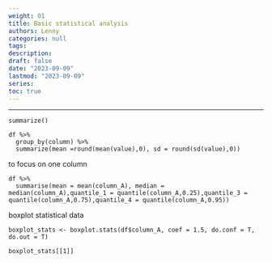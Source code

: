 ```yaml
---
weight: 01
title: Basic statistical analysis
authors: Lenny
categories: null
tags: 
description: 
draft: false
date: "2023-09-09"
lastmod: "2023-09-09"
series:
toc: true
---
```



<!--more-->
---

`summarize()`
```
df %>%
  group_by(column) %>%
  summarize(mean =round(mean(value),0), sd = round(sd(value),0))
```


to focus on one column

```
df %>%
  summarise(mean = mean(column_A), median = median(column_A),quantile_1 = quantile(column_A,0.25),quantile_3 = quantile(column_A,0.75),quantile_4 = quantile(column_A,0.95))
```


boxplot statistical data
```
boxplot_stats <- boxplot.stats(df$column_A, coef = 1.5, do.conf = T, do.out = T)

boxplot_stats[[1]]
```